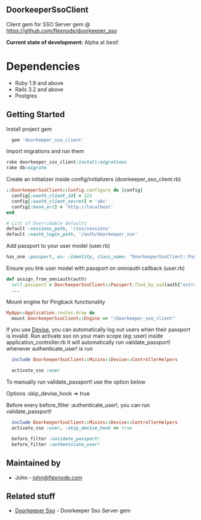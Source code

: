## DoorkeeperSsoClient

Client gem for SSO Server gem @ https://github.com/flexnode/doorkeeper_sso

**Current state of development:** Alpha at best!


# Dependencies
  - Ruby 1.9 and above
  - Rails 3.2 and above
  - Postgres


## Getting Started


Install project gem

```ruby
  gem 'doorkeeper_sso_client'
```

Import migrations and run them

```ruby
rake doorkeeper_sso_client:install:migrations
rake db:migrate
```

Create an initializer inside config/initializers (doorkeeper_sso_client.rb)

```ruby
::DoorkeeperSsoClient::Config.configure do |config|
  config[:oauth_client_id] = 123
  config[:oauth_client_secret] = 'abc'
  config[:base_uri] = 'http://localhost'
end

# List of Overridable defaults
default :sessions_path, '/sso/sessions'
default :oauth_login_path, '/auth/doorkeeper_sso'
```

Add passport to your user model (user.rb)

```ruby
has_one :passport, as: :identity, class_name: "DoorkeeperSsoClient::Passport"
```

Ensure you link user model with passport on omniauth callback (user.rb)

```ruby
def assign_from_omniauth(auth)
  self.passport = DoorkeeperSsoClient::Passport.find_by_uid(auth["extra"]["passport_id"])
  ...
```

Mount engine for Pingback functionality

```ruby
MyApp::Application.routes.draw do
  mount DoorkeeperSsoClient::Engine => "/doorkeeper_sso_client"
```


If you use [Devise](https://github.com/plataformatec/devise), you can automatically log out users when their passport is invalid. Run activate sso on your main scope (eg :user) inside application_controller.rb It will automatically run validate_passport! whenever authenticate_user! is run

```ruby
  include DoorkeeperSsoClient::Mixins::Devise::ControllerHelpers

  activate_sso :user
```

To manually run validate_passport! use the option below

Options
  :skip_devise_hook => true

Before every before_filter :authenticate_user!, you can run validate_passport!

```ruby
  include DoorkeeperSsoClient::Mixins::Devise::ControllerHelpers
  activate_sso :user, :skip_devise_hook => true

  before_filter :validate_passport!
  before_filter :authenticate_user!
```

## Maintained by
  - John - [john@flexnode.com](mailto:john@flexnode.com)

## Related stuff
  - [Doorkeeper Sso](https://github.com/flexnode/doorkeeper_sso) - Doorkeeper Sso Server gem

